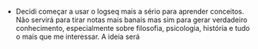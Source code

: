 - Decidi começar a usar o logseq mais a sério para aprender conceitos. Não servirá para tirar notas mais banais mas sim para gerar verdadeiro conhecimento, especialmente sobre filosofia, psicologia, história e tudo o mais que me interessar. A ideia será